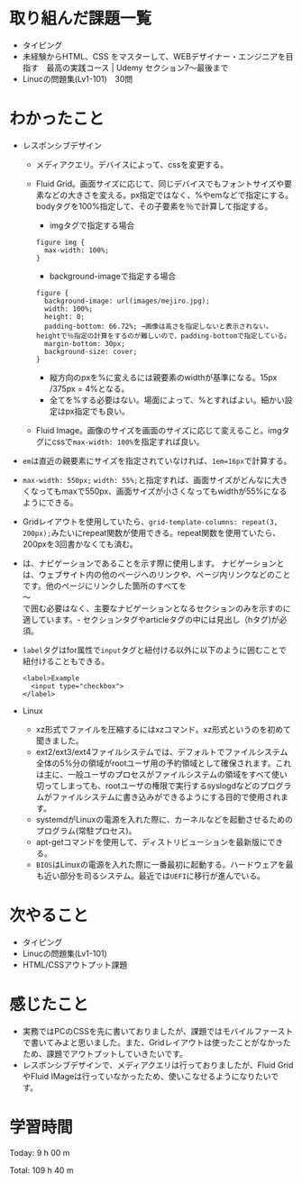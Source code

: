 # 取り組んだ課題一覧
- タイピング
- 未経験からHTML、CSS をマスターして、WEBデザイナー・エンジニアを目指す　最高の実践コース | Udemy セクション7〜最後まで
- Linucの問題集(Lv1-101)　30問

# わかったこと
- レスポンシブデザイン
  - メディアクエリ。デバイスによって、cssを変更する。
  - Fluid Grid。画面サイズに応じて、同じデバイスでもフォントサイズや要素などの大きさを変える。px指定ではなく、%やemなどで指定にする。bodyタグを100%指定して、その子要素を％で計算して指定する。
    - imgタグで指定する場合
    ```
    figure img {
      max-width: 100%;
    }
    ```
    
    - background-imageで指定する場合
    ```
    figure {
      background-image: url(images/mejiro.jpg);
      width: 100%;
      height: 0;
      padding-bottom: 66.72%; →画像は高さを指定しないと表示されない。heightで％指定の計算をするのが難しいので、padding-bottomで指定している。
      margin-bottom: 30px;
      background-size: cover;
    }
    ```
    - 縦方向のpxを%に変えるには親要素のwidthが基準になる。15px /375px = 4%となる。
    - 全てを%する必要はない。場面によって、%とすればよい。細かい設定はpx指定でも良い。
  - Fluid Image。画像のサイズを画面のサイズに応じて変えること。imgタグにcssで`max-width: 100%`を指定すれば良い。

- `em`は直近の親要素にサイズを指定されていなければ、`1em=16px`で計算する。
-  `max-width: 550px;` `width: 55%;`と指定すれば、画面サイズがどんなに大きくなってもmaxで550px、画面サイズが小さくなってもwidthが55%になるようにできる。
-  Gridレイアウトを使用していたら、`grid-template-columns: repeat(3, 200px);`みたいにrepeat関数が使用できる。repeat関数を使用ていたら、200pxを3回書かなくても済む。
-  <nav>は、ナビゲーションであることを示す際に使用します。 ナビゲーションとは、ウェブサイト内の他のページへのリンクや、ページ内リンクなどのことです。他のページにリンクした箇所のすべてを<nav>～</nav>で囲む必要はなく、主要なナビゲーションとなるセクションのみを示すのに適しています。- セクションタグやarticleタグの中には見出し（hタグ)が必須。
- `label`タグはfor属性で`input`タグと紐付ける以外に以下のように囲むことで紐付けることもできる。
  ```
  <label>Example
    <input type="checkbox">
  </label>
  ```

- Linux
  - xz形式でファイルを圧縮するにはxzコマンド。xz形式というのを初めて聞きました。
  - ext2/ext3/ext4ファイルシステムでは、デフォルトでファイルシステム全体の5%分の領域がrootユーザ用の予約領域として確保されます。これは主に、一般ユーザのプロセスがファイルシステムの領域をすべて使い切ってしまっても、rootユーザの権限で実行するsyslogdなどのプログラムがファイルシステムに書き込みができるようにする目的で使用されます。
  - systemdがLinuxの電源を入れた際に、カーネルなどを起動させるためのプログラム(常駐プロセス)。
  - apt-getコマンドを使用して、ディストリビューションを最新版にできる。
  - `BIOS`はLinuxの電源を入れた際に一番最初に起動する。ハードウェアを最も近い部分を司るシステム。最近では`UEFI`に移行が進んでいる。
  
# 次やること
- タイピング
- Linucの問題集(Lv1-101)
- HTML/CSSアウトプット課題

# 感じたこと
- 実務ではPCのCSSを先に書いておりましたが、課題ではモバイルファーストで書いてみよと思いました。また、Gridレイアウトは使ったことがなかったため、課題でアウトプットしていきたいです。
- レスポンシブデザインで、メディアクエリは行っておりましたが、Fluid GridやFluid IMageは行っていなかったため、使いこなせるようになりたいです。

# 学習時間
Today: 9 h 00 m

Total: 109 h 40 m
